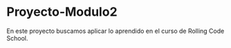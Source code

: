 # Proyecto-Modulo2
En este proyecto buscamos aplicar lo aprendido en el curso de Rolling Code School.
